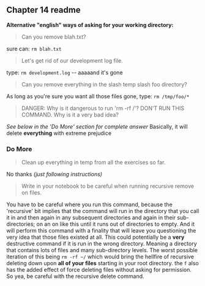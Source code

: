 ## Chapter 14 readme

**Alternative "english" ways of asking for your working directory:**

>Can you remove blah.txt?

sure can: `rm blah.txt`

>Let's get rid of our development log file.

type: `rm development.log` -- aaaaand it's gone

>Can you remove everything in the slash temp slash foo directory?

As long as you're sure you want all those files gone, type: `rm /tmp/foo/*`

>DANGER: Why is it dangerous to run 'rm -rf /'? DON'T RUN THIS COMMAND.
Why is it a very bad idea?

*See below in the 'Do More' section for complete answer*   Basically, it will delete **everything** with extreme prejudice

### Do More

>Clean up everything in temp from all the exercises so far.

No thanks *(just following instructions)*

>Write in your notebook to be careful when running recursive remove on files.

You have to be careful where you run this command, because the 'recursive' bit implies that the command will run in the
directory that you call it in and then again in any subsequent directories and again in their sub-directories; on an on like
this until it runs out of directories to empty.  And it will perform this command with a finality that will leave you
questioning the very idea that those files existed at all.  This could potentially be a **very** destructive command if
it is run in the wrong directory.  Meaning a directory that contains lots of files and many sub-directory levels. 
The worst possible iteration of this being `rm -rf ~/` which would bring the hellfire of recursive deleting down upon
**all of your files** starting in your root directory. the `f` also has the added effect of force deleting files without
asking for permission.  So yea, be careful with the recursive delete command.
